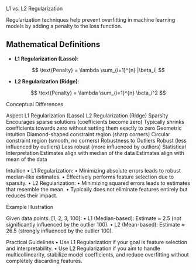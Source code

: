 L1 vs. L2 Regularization

Regularization techniques help prevent overfitting in machine learning models by adding a penalty to the loss function.
## Mathematical Definitions

- **L1 Regularization (Lasso)**:

$$
\text{Penalty} = \lambda \sum_{i=1}^{n} |\beta_i|
$$

- **L2 Regularization (Ridge)**:

$$
\text{Penalty} = \lambda \sum_{i=1}^{n} \beta_i^2
$$

Conceptual Differences

Aspect	L1 Regularization (Lasso)	L2 Regularization (Ridge)
Sparsity	Encourages sparse solutions (coefficients become zero)	Typically shrinks coefficients towards zero without setting them exactly to zero
Geometric intuition	Diamond-shaped constraint region (sharp corners)	Circular constraint region (smooth, no corners)
Robustness to Outliers	Robust (less influenced by outliers)	Less robust (more influenced by outliers)
Statistical Interpretation	Estimates align with median of the data	Estimates align with mean of the data

Intuition
	•	L1 Regularization:
	•	Minimizing absolute errors leads to robust median-like estimates.
	•	Effectively performs feature selection due to sparsity.
	•	L2 Regularization:
	•	Minimizing squared errors leads to estimates that resemble the mean.
	•	Typically does not eliminate features entirely but reduces their impact.

Example Illustration

Given data points: [1, 2, 3, 100]:
	•	L1 (Median-based): Estimate ≈ 2.5 (not significantly influenced by the outlier 100).
	•	L2 (Mean-based): Estimate ≈ 26.5 (strongly influenced by the outlier 100).

Practical Guidelines
	•	Use L1 Regularization if your goal is feature selection and interpretability.
	•	Use L2 Regularization if you aim to handle multicollinearity, stabilize model coefficients, and reduce overfitting without completely discarding features.
